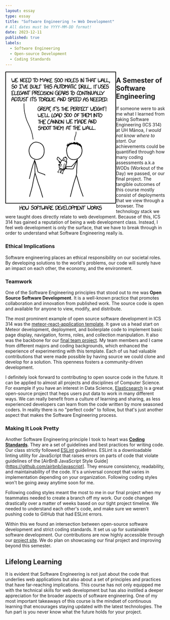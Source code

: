 ```yaml
---
layout: essay
type: essay
title: "Software Engineering != Web Development"
# All dates must be YYYY-MM-DD format!
date: 2023-12-11
published: true
labels:
  - Software Engineering
  - Open-source Development
  - Coding Standards
---
```

<img class="m-5" align="left" src="../img/software_development.png" alt="comic">

## A Semester of Software Engineering

If someone were to ask me what I learned from taking Software Engineering (ICS 314) at UH Mānoa, _I would not know where to start_. Our achievements could be quantified through how many coding assessments a.k.a WODs (Workout of the Day) we passed, or our final project. The tangible outcomes of this course mostly consist of deployments that we view through a browser. The technology stack we were taught does directly relate to web development. Because of this, ICS 314 has gained a reputation of being a web development class. Instead, I feel web development is only the surface, that we have to break through in order to understand what Software Engineering really is. 

### Ethical Implications

Software engineering places an ethical responsibility on our societal roles. By developing solutions to the world's problems, our code will surely have an impact on each other, the economy, and the environment. 

### Teamwork

One of the Software Engineering principles that stood out to me was __Open Source Software Development__. It is a well-known practice that promotes collaboration and innovation from published work. The source code is open and available for anyone to view, modify, and distribute. 

The most prominent example of open source software development in ICS 314 was the [meteor-react-application template](https://ics-software-engineering.github.io/meteor-application-template-react/). It gave us a head start on Meteor development, deployment, and boilerplate code to implement basic page display, navigation, forms, roles, and collection manipulation. It also was the backbone for our [final team project](https://askusits.site/). My team members and I came from different majors and coding backgrounds, which enhanced the experience of experimenting with this template. Each of us had valuable contributions that were made possible by having source we could clone and develop for a solution. This openness fosters a community-driven development. 

I definitely look forward to contributing to open source code in the future. It can be applied to almost all projects and disciplines of Computer Science. For example if you have an interest in Data Science, [Elasticsearch](https://www.elastic.co/) is a great open-source project that heps users put data to work in many different ways. We can really benefit from a culture of learning and sharing, as less experienced developers can learn from the code written by more seasoned coders. In reality there is no "perfect code" to follow, but that's just another aspect that makes the Software Engineering process. 

### Making It Look Pretty

Another Software Engineering principle I took to heart was [__Coding Standards__](https://frances-uy.github.io/essays/does-my-code-really-work.html). They are a set of guidelines and best practices for writing code. Our class strictly followed [ESLint](https://eslint.org/docs/latest/rules/) guidelines. ESLint is a downloadable linting utility for JavaScript that raises errors on parts of code that violate guidelines of the [AirBnB JavaScript Style Guide](https://github.com/airbnb/javascript]. They ensure consistency, readability, and maintainability of the code. It's a universal concept that varies in implementation depending on your organization. Following coding styles won't be going away anytime soon for me.

Following coding styles meant the most to me in our final project when my teammates needed to create a branch off my work. Our code changed drastically over a matter of weeks based on our tight project timeline. We needed to understand each other's code, and make sure we weren't pushing code to GitHub that had ESLint errors. 

Within this we found an intersection between open-source software development and strict coding standards. It set us up for sustainable software development. Our contributions are now highly accessible through our [project site](https://tryrebooting2023.github.io/). We do plan on showcasing our final project and improving beyond this semester. 


## Lifelong Learning

It is evident that Software Engineering is not just about the code that underlies web applications but also about a set of principles and practices that have far-reaching implications. This course has not only equipped me with the technical skills for web development but has also instilled a deeper appreciation for the broader aspects of software engineering. One of my most important takeaways of this course is the mindset of continuous learning that encourages staying updated with the latest technologies. The fun part is you never know what the future holds for your project.